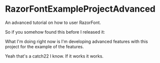 # RazorFontExampleProjectAdvanced
 An advanced tutorial on how to user RazorFont.

So if you somehow found this before I released it:

What I'm doing right now is I'm developing advanced features with this project for the example of the features.

Yeah that's a catch22 I know. If it works it works.